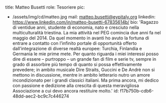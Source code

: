 title: Matteo Busetti
role: Tesoriere
pic:
  - /assets/img/cd/matteo.jpg
mail: matteo.busetti@eypitaly.org
linkedin: https://www.linkedin.com/in/matteo-busetti-67835614b/
bio: 'Ragazzo di ventidue anni, studente di economia, nato e cresciuto nella multiculturalità triestina. La mia attività nel PEG comincia due anni fa nel maggio del 2014. Da quel momento in avanti ho avuto la fortuna di entrare a contatto con l’infinito portale di opportunità offerto dall’integrazione di diverse realtà europee: Turchia, Finlandia e Germania le mie prime mete. Per quanto riguarda i miei interessi posso dire di essere – purtroppo – un grande fan di film e serie tv, sempre in grado di assorbire più tempo di quanto si possa effettivamente prevedere; in ambito musicale Dire Straits, Guccini e De Andrè non si mettono in discussione, mentre in ambito letterario nutro un amore incondizionato per i grandi classici italiani. Ma prima ancora, mi dedico con passione e dedizione alla crescita di questa meravigliosa Associazione a cui devo ancora restituire molto.'
id: f17b750b-cdb6-48dd-aec2-bc9c7c446274
